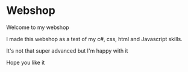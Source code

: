 # Webshop
Welcome to my webshop

I made this webshop as a test of my c#, css, html and Javascript skills.

It's not that super advanced but I'm happy with it

Hope you like it
